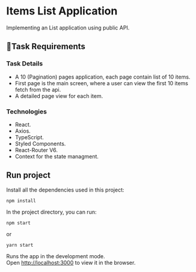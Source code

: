 # Items List Application

Implementing an List application using public API.

## 📑Task Requirements

### Task Details

- A 10 (Pagination) pages application, each page contain list of 10 items.
- First page is the main screen, where a user can view the first 10 items fetch from the api.
- A detailed page view for each item.

### Technologies

- React.
- Axios.
- TypeScript.
- Styled Components.
- React-Router V6.
- Context for the state managment.

## Run project

Install all the dependencies used in this project:

`npm install`

In the project directory, you can run:

`npm start`

or

`yarn start`

Runs the app in the development mode.\
Open [http://localhost:3000](http://localhost:3000) to view it in the browser.
